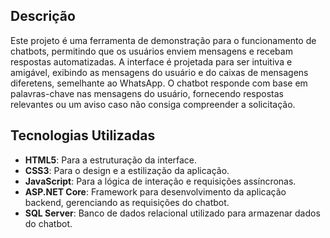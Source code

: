 ## Descrição

Este projeto é uma ferramenta de demonstração para o funcionamento de chatbots, permitindo que os usuários enviem mensagens e recebam respostas automatizadas.
A interface é projetada para ser intuitiva e amigável, exibindo as mensagens do usuário e do caixas de mensagens diferetens, semelhante ao WhatsApp. O chatbot responde com base em palavras-chave nas mensagens do usuário, fornecendo respostas relevantes ou um aviso caso não consiga compreender a solicitação.

## Tecnologias Utilizadas

- **HTML5**: Para a estruturação da interface.
- **CSS3**: Para o design e a estilização da aplicação.
- **JavaScript**: Para a lógica de interação e requisições assíncronas.
- **ASP.NET Core**: Framework para desenvolvimento da aplicação backend, gerenciando as requisições do chatbot.
- **SQL Server**: Banco de dados relacional utilizado para armazenar dados do chatbot.
